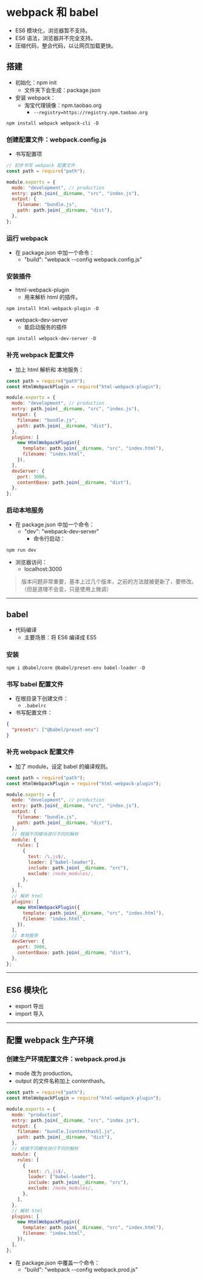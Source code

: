 # webpack 和 babel

- ES6 模块化，浏览器暂不支持。
- ES6 语法，浏览器并不完全支持。
- 压缩代码，整合代码，以让网页加载更快。

## 搭建

- 初始化：npm init
  - 文件夹下会生成：package.json
- 安装 webpack：
  - 淘宝代理镜像：npm.taobao.org
    - `--registry=https://registry.npm.taobao.org`

```
npm install webpack webpack-cli -D
```

### 创建配置文件：webpack.config.js

- 书写配置项

```js
// 初步书写 webpack 配置文件
const path = require("path");

module.exports = {
  mode: "development", // production
  entry: path.join(__dirname, "src", "index.js"),
  output: {
    filename: "bundle.js",
    path: path.join(__dirname, "dist"),
  },
};
```

### 运行 webpack

- 在 package.json 中加一个命令：
  - "build": "webpack --config webpack.config.js"

### 安装插件

- html-webpack-plugin
  - 用来解析 html 的插件。

```
npm install html-webpack-plugin -D
```

- webpack-dev-server
  - 能启动服务的插件

```
npm install webpack-dev-server -D
```

### 补充 webpack 配置文件

- 加上 html 解析和 本地服务：

```js
const path = require("path");
const HtmlWebpackPlugin = require("html-webpack-plugin");

module.exports = {
  mode: "development", // production
  entry: path.join(__dirname, "src", "index.js"),
  output: {
    filename: "bundle.js",
    path: path.join(__dirname, "dist"),
  },
  plugins: [
    new HtmlWebpackPlugin({
      template: path.join(__dirname, "src", "index.html"),
      filename: "index.html",
    }),
  ],
  devServer: {
    port: 3000,
    contentBase: path.join(__dirname, "dist"),
  },
};
```

### 启动本地服务

- 在 package.json 中加一个命令：
  - "dev": "webpack-dev-server"
    - 命令行启动：

```
npm run dev
```

- 浏览器访问：
  - localhost:3000

> 版本问题非常重要，基本上过几个版本，之前的方法就被更新了，要修改。（但是道理不会变，只是使用上微调）

---

## babel

- 代码编译
  - 主要场景：将 ES6 编译成 ES5

### 安装

```
npm i @babel/core @babel/preset-env babel-loader -D
```

### 书写 babel 配置文件

- 在根目录下创建文件：
  - `.babelrc`
- 书写配置文件：

```json
{
  "presets": ["@babel/preset-env"]
}
```

### 补充 webpack 配置文件

- 加了 module，设定 babel 的编译规则。

```js
const path = require("path");
const HtmlWebpackPlugin = require("html-webpack-plugin");

module.exports = {
  mode: "development", // production
  entry: path.join(__dirname, "src", "index.js"),
  output: {
    filename: "bundle.js",
    path: path.join(__dirname, "dist"),
  },
  // 根据不同模块进行不同的解析
  module: {
    rules: [
      {
        test: /\.js$/,
        loader: ["babel-loader"],
        include: path.join(__dirname, "src"),
        exclude: /node_modules/,
      },
    ],
  },
  // 解析 html
  plugins: [
    new HtmlWebpackPlugin({
      template: path.join(__dirname, "src", "index.html"),
      filename: "index.html",
    }),
  ],
  // 本地服务
  devServer: {
    port: 3000,
    contentBase: path.join(__dirname, "dist"),
  },
};
```

---

## ES6 模块化

- export 导出
- import 导入

---

## 配置 webpack 生产环境

### 创建生产环境配置文件：webpack.prod.js

- mode 改为 production。
- output 的文件名称加上 contenthash。

```js
const path = require("path");
const HtmlWebpackPlugin = require("html-webpack-plugin");

module.exports = {
  mode: "production",
  entry: path.join(__dirname, "src", "index.js"),
  output: {
    filename: "bundle.[contenthash].js",
    path: path.join(__dirname, "dist"),
  },
  // 根据不同模块进行不同的解析
  module: {
    rules: [
      {
        test: /\.js$/,
        loader: ["babel-loader"],
        include: path.join(__dirname, "src"),
        exclude: /node_modules/,
      },
    ],
  },
  // 解析 html
  plugins: [
    new HtmlWebpackPlugin({
      template: path.join(__dirname, "src", "index.html"),
      filename: "index.html",
    }),
  ],
};
```

- 在 package.json 中覆盖一个命令：
  - "build": "webpack --config webpack.prod.js"
